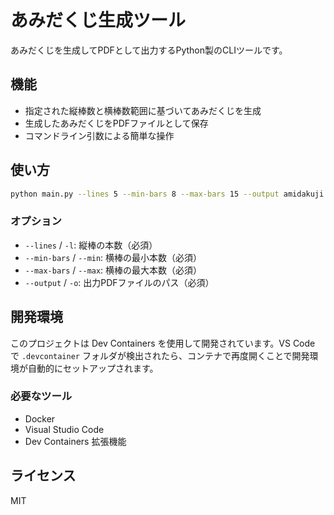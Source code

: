 # あみだくじ生成ツール

あみだくじを生成してPDFとして出力するPython製のCLIツールです。

## 機能

- 指定された縦棒数と横棒数範囲に基づいてあみだくじを生成
- 生成したあみだくじをPDFファイルとして保存
- コマンドライン引数による簡単な操作

## 使い方

```bash
python main.py --lines 5 --min-bars 8 --max-bars 15 --output amidakuji.pdf
```

### オプション

- `--lines` / `-l`: 縦棒の本数（必須）
- `--min-bars` / `--min`: 横棒の最小本数（必須）
- `--max-bars` / `--max`: 横棒の最大本数（必須）
- `--output` / `-o`: 出力PDFファイルのパス（必須）

## 開発環境

このプロジェクトは Dev Containers を使用して開発されています。VS Code で `.devcontainer` フォルダが検出されたら、コンテナで再度開くことで開発環境が自動的にセットアップされます。

### 必要なツール

- Docker
- Visual Studio Code
- Dev Containers 拡張機能

## ライセンス

MIT

